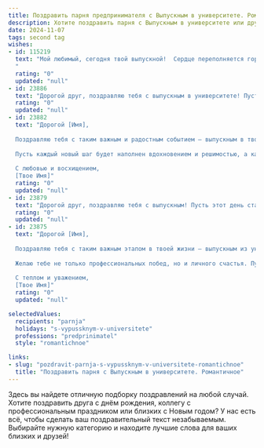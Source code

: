 ```yaml
---
title: Поздравить парня предпринимателя с Выпускным в университете. Романтичное
description: Хотите поздравить парня с Выпускным в университете или другим праздником? Наш ИИ создаст незабываемое поздравление, а вы обязательно выделитесь среди других.  
date: 2024-11-07
tags: second tag
wishes:
- id: 115219
  text: "Мой любимый, сегодня твой выпускной!  Сердце переполняется гордостью за тебя, за твой ум, твою целеустремлённость, за то, что ты уже сейчас, будучи таким молодым, строим свою империю. Этот диплом – лишь начало твоего блистательного пути предпринимателя, а я буду всегда рядом, твоей опорой и вдохновением,  на этом невероятном пути к успеху.  Счастья тебе, мой прекрасный, и пусть все твои мечты сбываются!
  "
  rating: "0"
  updated: "null"
- id: 23886
  text: "Дорогой друг, поздравляю тебя с выпускным в университете! Пусть этот день станет началом великих свершений и ярких побед в мире предпринимательства. Твоя мечта и усердие откроют перед тобой неограниченные возможности. Пусть каждый новый шаг будет наполнен успехом и радостью. С любовью и наилучшими пожеланиями!"
  rating: "0"
  updated: "null"
- id: 23882
  text: "Дорогой [Имя],
  
  Поздравляю тебя с таким важным и радостным событием – выпускным в твоем университете! Каждый день, проведенный здесь, стал частью твоего пути к успеху и достижению мечты стать успешным предпринимателем. Ты прошел через испытания и трудности, и сегодня ты стоишь на пороге новых возможностей и приключений.
  
  Пусть каждый новый шаг будет наполнен вдохновением и решимостью, а каждый успех – отражением твоего упорства и таланта. Ты уже доказал, что способен на великие дела, и я уверен, что твое будущее будет сверкать так же ярко, как и этот вечер.
  
  С любовью и восхищением,
  [Твое Имя]"
  rating: "0"
  updated: "null"
- id: 23879
  text: "Дорогой друг, поздравляю тебя с выпускным! Пусть этот день станет началом великих свершений и ярких побед в твоей предпринимательской жизни. Ты уже доказал свою смелость и решительность, и я верю, что твои мечты обретут реальные очертания. Пусть каждый новый шаг будет наполнен любовью к делу и страстью к успеху. Счастья, здоровья и всегда свежих идей тебе!"
  rating: "0"
  updated: "null"
- id: 23875
  text: "Дорогой [Имя],
  
  Поздравляю тебя с таким важным этапом в твоей жизни — выпускным из университета! Как предприниматель, ты уже сейчас показываешь невероятную решимость и стремление к успеху. Пусть этот день станет началом нового захватывающего путешествия, где твои идеи и мечты обретут реальные формы. Твоя энергия и вдохновение — это то, что сделает твои проекты успешными.
  
  Желаю тебе не только профессиональных побед, но и личного счастья. Пусть каждый день приносит тебе радость и новые возможности для самореализации. Ты уже доказал, что способен на великие дела, и я верю, что ты будешь только продолжать расти и развиваться.
  
  С теплом и уважением,
  [Твое Имя]"
  rating: "0"
  updated: "null"

selectedValues:
  recipients: "parnja"
  holidays: "s-vypussknym-v-universitete"
  professions: "predprinimatel"
  style: "romantichnoe"

links:
- slug: "pozdravit-parnja-s-vypussknym-v-universitete-romantichnoe"
  title: "Поздравить парня с Выпускным в университете. Романтичное"
---
```


Здесь вы найдете отличную подборку поздравлений на любой случай.
Хотите поздравить друга с днём рождения, коллегу с профессиональным праздником или близких с Новым годом? У нас есть всё, чтобы сделать ваш поздравительный текст незабываемым. Выбирайте нужную категорию и находите лучшие слова для ваших близких и друзей!
